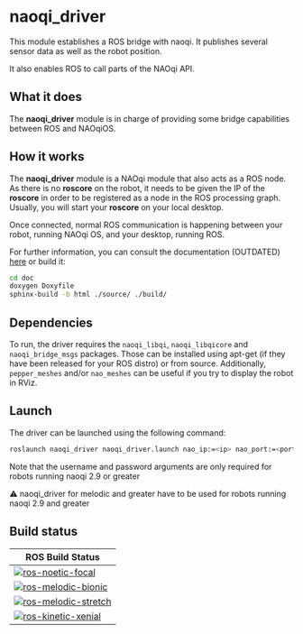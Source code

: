 # naoqi_driver

This module establishes a ROS bridge with naoqi. It publishes several sensor data as well as the robot position.

It also enables ROS to call parts of the NAOqi API.

## What it does

The __naoqi_driver__ module is in charge of providing some
bridge capabilities between ROS and NAOqiOS.

## How it works

The __naoqi_driver__ module is a NAOqi module that also acts
as a ROS node. As there is no __roscore__ on the robot, it
needs to be given the IP of the __roscore__ in order to be
registered as a node in the ROS processing graph. Usually,
you will start your __roscore__ on your local desktop.

Once connected, normal ROS communication is happening between
your robot, running NAOqi OS, and your desktop, running ROS.


For further information, you can consult the documentation (OUTDATED) [here](http://ros-naoqi.github.io/naoqi_driver/) or build it:

```sh
cd doc
doxygen Doxyfile
sphinx-build -b html ./source/ ./build/
```

## Dependencies
To run, the driver requires the `naoqi_libqi`, `naoqi_libqicore` and `naoqi_bridge_msgs` packages. Those can be installed using apt-get (if they have been released for your ROS distro) or from source. Additionally, `pepper_meshes` and/or `nao_meshes` can be useful if you try to display the robot in RViz.

## Launch
The driver can be launched using the following command:
```sh
roslaunch naoqi_driver naoqi_driver.launch nao_ip:=<ip> nao_port:=<port> network_interface:=<interface> username:=<name> password:=<passwd>
```
Note that the username and password arguments are only required for robots running naoqi 2.9 or greater 

:warning: naoqi_driver for melodic and greater have to be used for robots running naoqi 2.9 and greater

## Build status

| ROS Build Status  |
|-------------------|
| [![ros-noetic-focal](https://github.com/ros-naoqi/naoqi_driver/actions/workflows/noetic_focal.yml/badge.svg)](https://github.com/ros-naoqi/naoqi_driver/actions/workflows/noetic_focal.yml) |
| [![ros-melodic-bionic](https://github.com/ros-naoqi/naoqi_driver/actions/workflows/melodic_bionic.yml/badge.svg)](https://github.com/ros-naoqi/naoqi_driver/actions/workflows/melodic_bionic.yml) |
| [![ros-melodic-stretch](https://github.com/ros-naoqi/naoqi_driver/actions/workflows/melodic_stretch.yml/badge.svg)](https://github.com/ros-naoqi/naoqi_driver/actions/workflows/melodic_stretch.yml) |
| [![ros-kinetic-xenial](https://github.com/ros-naoqi/naoqi_driver/actions/workflows/kinetic_xenial.yml/badge.svg)](https://github.com/ros-naoqi/naoqi_driver/actions/workflows/kinetic_xenial.yml) |